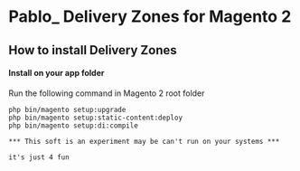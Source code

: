 # Pablo_ Delivery Zones for Magento 2

## How to install Delivery Zones


#### Install on your app folder

Run the following command in Magento 2 root folder

```
php bin/magento setup:upgrade
php bin/magento setup:static-content:deploy
php bin/magento setup:di:compile

*** This soft is an experiment may be can't run on your systems ***

it's just 4 fun
```
